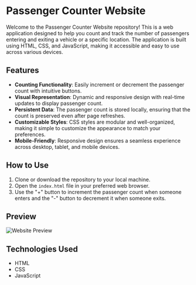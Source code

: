 # Passenger Counter Website

Welcome to the Passenger Counter Website repository! This is a web application designed to help you count and track the number of passengers entering and exiting a vehicle or a specific location. The application is built using HTML, CSS, and JavaScript, making it accessible and easy to use across various devices.

## Features

- **Counting Functionality**: Easily increment or decrement the passenger count with intuitive buttons.
- **Visual Representation**: Dynamic and responsive design with real-time updates to display passenger count.
- **Persistent Data**: The passenger count is stored locally, ensuring that the count is preserved even after page refreshes.
- **Customizable Styles**: CSS styles are modular and well-organized, making it simple to customize the appearance to match your preferences.
- **Mobile-Friendly**: Responsive design ensures a seamless experience across desktop, tablet, and mobile devices.

## How to Use

1. Clone or download the repository to your local machine.
2. Open the `index.html` file in your preferred web browser.
3. Use the "+" button to increment the passenger count when someone enters and the "-" button to decrement it when someone exits.

## Preview

![Website Preview](preview.png)

## Technologies Used

- HTML
- CSS
- JavaScript


